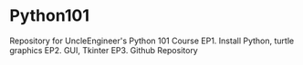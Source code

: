 # Python101
Repository for UncleEngineer's Python 101 Course
EP1. Install Python, turtle graphics
EP2. GUI, Tkinter
EP3. Github Repository
